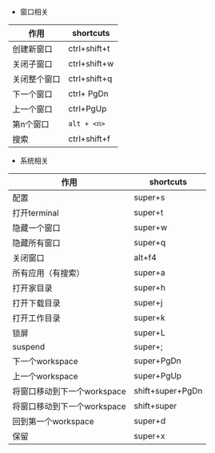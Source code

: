
* 窗口相关

|作用|shortcuts|
|-|-|
|创建新窗口|ctrl+shift+t|
|关闭子窗口|ctrl+shift+w|
|关闭整个窗口|ctrl+shift+q|
|下一个窗口|ctrl+ PgDn|
|上一个窗口|ctrl+PgUp|
|第n个窗口| `alt + <n>`|
|搜索|ctrl+shift+f|

* 系统相关

|作用|shortcuts|
|-|-|
|配置|super+s|
|打开terminal|super+t|
|隐藏一个窗口|super+w|
|隐藏所有窗口|super+q|
|关闭窗口|alt+f4|
|所有应用（有搜索）|super+a|
|打开家目录|super+h|
|打开下载目录|super+j|
|打开工作目录|super+k|
|锁屏|super+L|
|suspend|super+;|
|下一个workspace|super+PgDn|
|上一个workspace|super+PgUp|
|将窗口移动到下一个workspace|shift+super+PgDn|
|将窗口移动到下一个workspace|shift+super|PgUp|
|回到第一个workspace|super+d|
|保留|super+x|